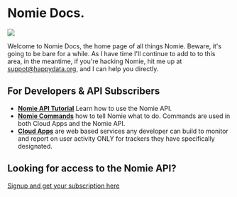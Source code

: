 # Nomie Docs.

![](http://cdn.nomie.io.s3.amazonaws.com/logos/2.0/nomie-logo-horizontal.png)

Welcome to Nomie Docs, the home page of all things Nomie. Beware, it's going to be bare for a while. As I have time I'll continue to add to to this area, in the meantime, if you're hacking Nomie, hit me up at suppot@happydata.org, and I can help you directly. 

## For Developers & API Subscribers

- **[Nomie API Tutorial](https://github.com/happydata/tutorial-nomie-api)** Learn how to use the Nomie API.
- **[Nomie Commands](./nomie-commands.md)** how to tell Nomie what to do. Commands are used in both Cloud Apps and the Nomie API. 
- **[Cloud Apps](./cloud-apps.md)** are  web based services any developer can build to monitor and report on user activity ONLY for trackers they have specifically designated.

## Looking for access to the Nomie API? 

[Signup and get your subscription here](https://connect.nomie.io)
